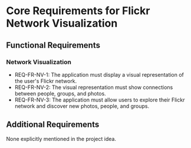 # Core Requirements for Flickr Network Visualization

## Functional Requirements
### Network Visualization
- REQ-FR-NV-1: The application must display a visual representation of the user's Flickr network.
- REQ-FR-NV-2: The visual representation must show connections between people, groups, and photos.
- REQ-FR-NV-3: The application must allow users to explore their Flickr network and discover new photos, people, and groups.

## Additional Requirements
None explicitly mentioned in the project idea.
